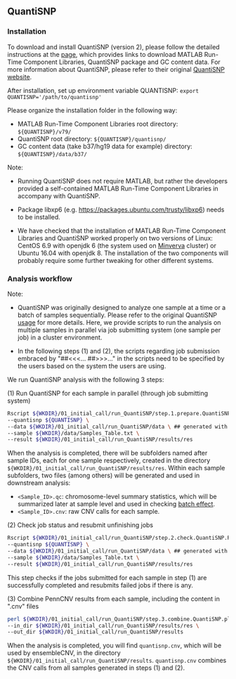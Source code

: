 ## QuantiSNP

### Installation

To download and install QuantiSNP (version 2), please follow the detailed instructions at the [page](https://sites.google.com/site/quantisnp/downloads), which provides links to download MATLAB Run-Time Component Libraries, QuantiSNP package and GC content data. For more information about QuantiSNP, please refer to their original [QuantiSNP website](https://sites.google.com/site/quantisnp/home).

After installation, set up environment variable QUANTISNP: `export QUANTISNP='/path/to/quantisnp'`

Please organize the installation folder in the following way:

- MATLAB Run-Time Component Libraries root directory: `${QUANTISNP}/v79/`
- QuantiSNP root directory: `${QUANTISNP}/quantisnp/`
- GC content data (take b37/hg19 data for example) directory: `${QUANTISNP}/data/b37/`

Note:

- Running QuantiSNP does not require MATLAB, but rather the developers provided a self-contained MATLAB Run-Time Component Libraries in accompany with QuantiSNP.

- Package libxp6 (e.g. https://packages.ubuntu.com/trusty/libxp6) needs to be installed.

- We have checked that the installation of MATLAB Run-Time Component Libraries and QuantiSNP worked properly on two versions of Linux: CentOS 6.9 with openjdk 6 (the system used on [Minverva](https://hpc.mssm.edu/) cluster) or Ubuntu 16.04 with openjdk 8. The installation of the two components will probably require some further tweaking for other different systems.

### Analysis workflow

Note: 

- QuantiSNP was originally designed to analyze one sample at a time or a batch of samples sequentially. Please refer to the original QuantiSNP [usage](https://sites.google.com/site/quantisnp/howto) for more details. Here, we provide scripts to run the analysis on multiple samples in parallel via job submitting system (one sample per job) in a cluster environment. 

- In the following steps (1) and (2), the scripts regarding job submission embraced by "##<<<... ##>>>..." in the scripts need to be specified by the users based on the system the users are using.

We run QuantiSNP analysis with the following 3 steps:

(1) Run QuantiSNP for each sample in parallel (through job submitting system)
```sh
Rscript ${WKDIR}/01_initial_call/run_QuantiSNP/step.1.prepare.QuantiSNP.R \
--quantisnp ${QUANTISNP} \
--data ${WKDIR}/01_initial_call/run_QuantiSNP/data \ ## generated with finalreport_to_QuantiSNP.pl
--sample ${WKDIR}/data/Samples_Table.txt \
--result ${WKDIR}/01_initial_call/run_QuantiSNP/results/res
```
When the analysis is completed, there will be subfolders named after sample IDs, each for one sample respectively, created in the directory `${WKDIR}/01_initial_call/run_QuantiSNP/results/res`. Within each sample subfolders, two files (among others) will be generated and used in downstream analysis:
- `<Sample_ID>.qc`: chromosome-level summary statistics, which will be summarized later at sample level and used in checking [batch effect](https://github.com/HaoKeLab/ensembleCNV#pca-on-summary-statistics). 
- `<Sample_ID>.cnv`: raw CNV calls for each sample.

(2) Check job status and resubmit unfinishing jobs
```sh
Rscript ${WKDIR}/01_initial_call/run_QuantiSNP/step.2.check.QuantiSNP.R \
--quantisnp ${QUANTISNP} \
--data ${WKDIR}/01_initial_call/run_QuantiSNP/data \ ## generated with finalreport_to_QuantiSNP.pl
--sample ${WKDIR}/data/Samples_Table.txt \
--result ${WKDIR}/01_initial_call/run_QuantiSNP/results/res
```
This step checks if the jobs submitted for each sample in step (1) are successfully completed and resubmits failed jobs if there is any.

(3) Combine PennCNV results from each sample, including the content in ".cnv" files
```sh
perl ${WKDIR}/01_initial_call/run_QuantiSNP/step.3.combine.QuantiSNP.pl \
--in_dir ${WKDIR}/01_initial_call/run_QuantiSNP/results/res \
--out_dir ${WKDIR}/01_initial_call/run_QuantiSNP/results
```
When the analysis is completed, you will find `quantisnp.cnv`, which will be used by ensembleCNV, in the directory `${WKDIR}/01_initial_call/run_QuantiSNP/results`. `quantisnp.cnv` combines the CNV calls from all samples generated in steps (1) and (2).
